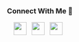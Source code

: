 <h3 align="center"> Connect With Me 🤝</h3>

<p align='center'>
<a href="mailto:rutvikrajvala@hotmail.com"><img height="30" src="https://github.com/rutvikraj/rutvikraj/edit/main/assets/icon_email.png"></a>&nbsp;&nbsp;
<a href="https://www.linkedin.com/in/rutvikraj-vala-797737173"><img height="30" src="https://github.com/rutvikraj/rutvikraj/edit/main/assets/icon_linkedin.png"></a>&nbsp;&nbsp;
<a href="https://www.instagram.com/_rutvikraj/"><img height="30" src="https://github.com/rutvikraj/rutvikraj/edit/main/assets/icon_instgram.png"></a>&nbsp;&nbsp;
</p>
